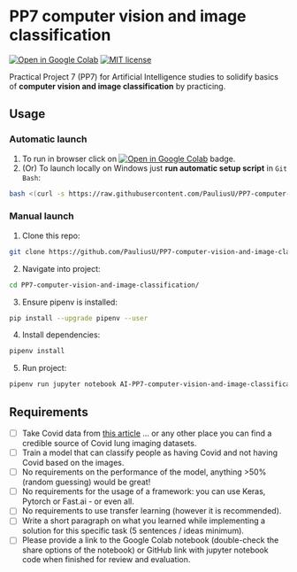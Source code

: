 # PP7 computer vision and image classification

[![Open in Google Colab](https://colab.research.google.com/assets/colab-badge.svg)](https://colab.research.google.com/github/PauliusU/PP7-computer-vision-and-image-classification/blob/master/AI-PP7-computer-vision-and-image-classification.ipynb)
[![MIT license](https://img.shields.io/badge/License-MIT-blue.svg)](https://github.com/PauliusU/PP7-computer-vision-and-image-classification/blob/master/LICENSE)

Practical Project 7 (PP7) for Artificial Intelligence studies to solidify basics of **computer vision and image classification** by practicing.

## Usage

### Automatic launch

1. To run in browser click on [![Open in Google Colab](https://colab.research.google.com/assets/colab-badge.svg)](https://colab.research.google.com/github/PauliusU/PP7-computer-vision-and-image-classification/blob/master/AI-PP7-computer-vision-and-image-classification.ipynb) badge.
2. (Or) To launch locally on Windows just **run automatic setup script** in `Git Bash`:

```bash
bash <(curl -s https://raw.githubusercontent.com/PauliusU/PP7-computer-vision-and-image-classification/master/setup.sh)
```

### Manual launch

1. Clone this repo:

```bash
git clone https://github.com/PauliusU/PP7-computer-vision-and-image-classification.git
```

2. Navigate into project:

```bash
cd PP7-computer-vision-and-image-classification/
```

3. Ensure pipenv is installed:

```bash
pip install --upgrade pipenv --user
```

4. Install dependencies:

```bash
pipenv install
```

5. Run project:

```bash
pipenv run jupyter notebook AI-PP7-computer-vision-and-image-classification.ipynb
```

## Requirements

- [ ] Take Covid data from [this article](https://www.ncbi.nlm.nih.gov/pmc/articles/PMC7372265/) … or any other place you can find a credible source of Covid lung imaging datasets.
- [ ] Train a model that can classify people as having Covid and not having Covid based on the images.
- [ ] No requirements on the performance of the model, anything >50% (random guessing) would be great!
- [ ] No requirements for the usage of a framework: you can use Keras, Pytorch or Fast.ai - or even all.
- [ ] No requirements to use transfer learning (however it is recommended).
- [ ] Write a short paragraph on what you learned while implementing a solution for this specific task (5 sentences / ideas minimum).
- [ ] Please provide a link to the Google Colab notebook (double-check the share options of the notebook) or GitHub link with jupyter notebook code when finished for review and evaluation.
